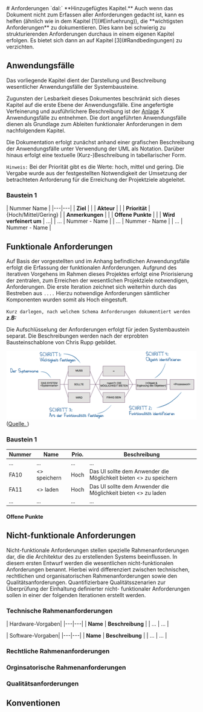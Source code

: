 <a name="Anforderungen">
# Anforderungen
</a>
`dal:` **Hinzugefügtes Kapitel.**
Auch wenn das Dokument nicht zum Erfassen aller Anforderungen gedacht ist,
kann es helfen (ähnlich wie in dem Kapitel [1](#Einfuehrung)), die
**wichtigsten Anforderungen** zu dokumentieren. Dies kann bei schwierig zu strukturierenden Anforderungen durchaus in einem eigenen Kapitel erfolgen.
Es bietet sich dann an auf Kapitel [3](#Randbedingungen) zu verzichten.

## Anwendungsfälle

Das vorliegende Kapitel dient der Darstellung und Beschreibung wesentlicher
Anwendungsfälle der Systembausteine.

Zugunsten der Lesbarkeit dieses Dokumentes beschränkt sich dieses Kapitel auf die erste
Ebene der Anwendungsfälle. Eine angefertigte Verfeinerung und ausführlichere
Beschreibung ist der [Anlage](#Anlage) X Anwendungsfälle zu entnehmen. Die dort angeführten
Anwendungsfälle dienen als Grundlage zum Ableiten funktionaler Anforderungen in dem nachfolgendem Kapitel.

Die Dokumentation erfolgt zunächst anhand einer grafischen Beschreibung der
Anwendungsfälle unter Verwendung der UML als Notation. Darüber hinaus erfolgt eine
textuelle (Kurz-)Beschreibung in tabellarischer Form.

`Hinweis:` Bei der Priorität gibt es die Werte: hoch, mittel und gering. Die Vergabe wurde
aus der festgestellten Notwendigkeit der Umsetzung der betrachteten Anforderung
für die Erreichung der Projektziele abgeleitet.

### Baustein 1

| Nummer Name |
|---|---|
| **Ziel** | |
| **Akteur** | |
| **Priorität** | {Hoch/Mittel/Gering} |
| **Anmerkungen** |  |
| **Offene Punkte** |  |
| **Wird verfeinert um** | ...|
| ... |  Nummer - Name |
| ... |  Nummer - Name |
| ... |  Nummer - Name |

## Funktionale Anforderungen

Auf Basis der vorgestellten und im Anhang befindlichen Anwendungsfälle erfolgt die
Erfassung der funktionalen Anforderungen. Aufgrund des iterativen Vorgehens im Rahmen
dieses Projektes erfolgt eine Priorisierung der zentralen, zum Erreichen der wesentlichen
Projektziele notwendigen, Anforderungen. Die erste Iteration zeichnet sich weiterhin durch
das Bestreben aus `....`
Hierzu notwendige Anforderungen sämtlicher Komponenten wurden somit als Hoch eingestuft.

`Kurz darlegen, nach welchem Schema Anforderungen dokumentiert werden`
***z.B:***

Die Aufschlüsselung der Anforderungen erfolgt für jeden Systembaustein separat. Die Beschreibungen werden nach der erprobten Bausteinschablone von Chris Rupp gebildet.

![Schablone Chris Rupp](./images/rupp.png)
([Quelle. ](http://www4.in.tum.de/lehre/vorlesungen/re/ws12/uebung/REuM5AuflKap7.pdf))

### Baustein 1

| Nummer | Name | Prio. | Beschreibung |
|---|---|---|---|
| ... | ... | ... | ... |
| FA10 | <> speichern | Hoch | Das UI sollte dem Anwender die Möglichkeit bieten <> zu speichern |
| FA11 | <> laden | Hoch | Das UI sollte dem Anwender die Möglichkeit bieten <> zu laden |
| ... | ... | ... | ... |

#### Offene Punkte


## Nicht-funktionale Anforderungen

Nicht-funktionale Anforderungen stellen spezielle Rahmenanforderungen dar, die die
Architektur des zu erstellenden Systems beeinflussen. In diesem ersten Entwurf werden die
wesentlichen nicht-funktionalen Anforderungen benannt. Hierbei wird differenziert zwischen
technischen, rechtlichen und organisatorischen Rahmenanforderungen sowie den
Qualitätsanforderungen.
Quantifizierbare Qualitätsszenarien zur Überprüfung der Einhaltung definierter nicht-
funktionaler Anforderungen sollen in einer der folgenden Iterationen erstellt werden.

### Technische Rahmenanforderungen

| Hardware-Vorgaben|
|---|---|
| **Name** | **Beschreibung** |
| ... | ... |

| Software-Vorgaben|
|---|---|
| **Name** | **Beschreibung** |
| ... | ... |

### Rechtliche Rahmenanforderungen

### Orginsatorische Rahmenanforderungen

### Qualitätsanforderungen

## Konventionen
